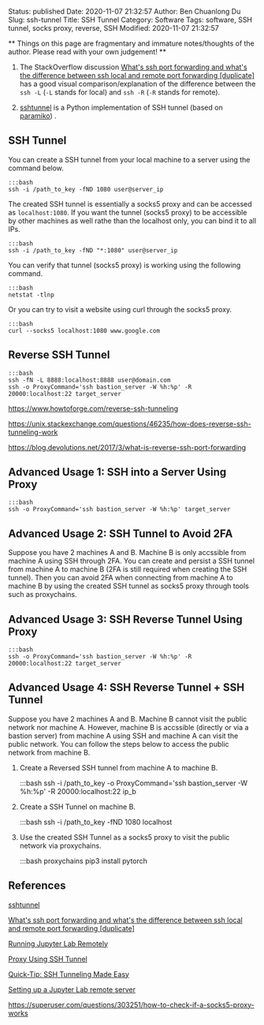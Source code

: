 Status: published
Date: 2020-11-07 21:32:57
Author: Ben Chuanlong Du
Slug: ssh-tunnel
Title: SSH Tunnel
Category: Software
Tags: software, SSH tunnel, socks proxy, reverse, SSH
Modified: 2020-11-07 21:32:57

**
Things on this page are
fragmentary and immature notes/thoughts of the author.
Please read with your own judgement!
**


1. The StackOverflow discussion 
    [What's ssh port forwarding and what's the difference between ssh local and remote port forwarding [duplicate]](https://unix.stackexchange.com/questions/115897/whats-ssh-port-forwarding-and-whats-the-difference-between-ssh-local-and-remot#:~:text=Introduction,port%20on%20the%20remote%20side.&text=remote%3A%20%2DR%20Specifies%20that%20the,port%20on%20the%20local%20side.)
    has a good visual comparison/explanation of the difference 
    between the `ssh -L` (`-L` stands for local) and `ssh -R` (`-R` stands for remote).

2. [sshtunnel](https://github.com/pahaz/sshtunnel)
    is a Python implementation of SSH tunnel 
    (based on [paramiko](https://github.com/paramiko/paramiko))
    .

## SSH Tunnel

You can create a SSH tunnel from your local machine to a server using the command below.

    :::bash
    ssh -i /path_to_key -fND 1080 user@server_ip

The created SSH tunnel is essentially a socks5 proxy 
and can be accessed as `localhost:1080`.
If you want the tunnel (socks5 proxy) to be accessible by other machines as well
rathe than the localhost only, 
you can bind it to all IPs.

    :::bash
    ssh -i /path_to_key -fND "*:1080" user@server_ip

You can verify that tunnel (socks5 proxy) is working using the following command.

    :::bash
    netstat -tlnp

Or you can try to visit a website using curl through the socks5 proxy.

    :::bash
    curl --socks5 localhost:1080 www.google.com

## Reverse SSH Tunnel

    :::bash
    ssh -fN -L 8888:localhost:8888 user@domain.com
    ssh -o ProxyCommand='ssh bastion_server -W %h:%p' -R 20000:localhost:22 target_server

https://www.howtoforge.com/reverse-ssh-tunneling

https://unix.stackexchange.com/questions/46235/how-does-reverse-ssh-tunneling-work

https://blog.devolutions.net/2017/3/what-is-reverse-ssh-port-forwarding

## Advanced Usage 1: SSH into a Server Using Proxy

    :::bash
    ssh -o ProxyCommand='ssh bastion_server -W %h:%p' target_server

## Advanced Usage 2: SSH Tunnel to Avoid 2FA

Suppose you have 2 machines A and B. 
Machine B is only accssible from machine A using SSH through 2FA.
You can create and persist a SSH tunnel from machine A to machine B 
(2FA is still required when creating the SSH tunnel).
Then you can avoid 2FA when connecting from machine A to machine B 
by using the created SSH tunnel as socks5 proxy through tools such as proxychains. 

## Advanced Usage 3: SSH Reverse Tunnel Using Proxy

    :::bash
    ssh -o ProxyCommand='ssh bastion_server -W %h:%p' -R 20000:localhost:22 target_server

## Advanced Usage 4: SSH Reverse Tunnel + SSH Tunnel

Suppose you have 2 machines A and B. 
Machine B cannot visit the public network nor machine A.
However, machine B is accssible (directly or via a bastion server) from machine A using SSH
and machine A can visit the public network. 
You can follow the steps below to access the public network from machine B.

1. Create a Reversed SSH tunnel from machine A to machine B.

    :::bash
    ssh -i /path_to_key -o ProxyCommand='ssh bastion_server -W %h:%p' -R 20000:localhost:22 ip_b

2. Create a SSH Tunnel on machine B.

    :::bash
    ssh -i /path_to_key -fND 1080 localhost

3. Use the created SSH Tunnel as a socks5 proxy to visit the public network via proxychains.

    :::bash
    proxychains pip3 install pytorch

## References

[sshtunnel](https://github.com/pahaz/sshtunnel)

[What's ssh port forwarding and what's the difference between ssh local and remote port forwarding [duplicate]](https://unix.stackexchange.com/questions/115897/whats-ssh-port-forwarding-and-whats-the-difference-between-ssh-local-and-remot#:~:text=Introduction,port%20on%20the%20remote%20side.&text=remote%3A%20%2DR%20Specifies%20that%20the,port%20on%20the%20local%20side.)

[Running Jupyter Lab Remotely](https://benjlindsay.com/posts/running-jupyter-lab-remotely)

[Proxy Using SSH Tunnel](https://www.systutorials.com/944/proxy-using-ssh-tunnel/)

[Quick-Tip: SSH Tunneling Made Easy](http://www.revsys.com/writings/quicktips/ssh-tunnel.html)

[Setting up a Jupyter Lab remote server](https://agent-jay.github.io/2018/03/jupyterserver/)

https://superuser.com/questions/303251/how-to-check-if-a-socks5-proxy-works
